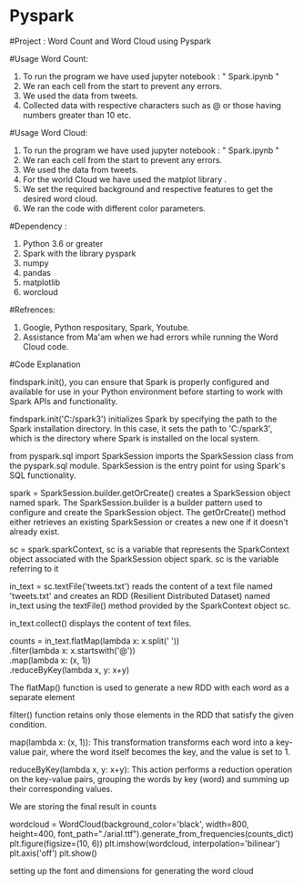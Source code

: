 # Pyspark


#Project : Word Count and Word Cloud using Pyspark

#Usage Word Count: 
1. To run the program we have used jupyter notebook : " Spark.ipynb "
2. We ran each cell from the start to prevent any errors.
3. We used the data from tweets. 
4. Collected data with respective characters such as @ or those having numbers greater than 10 etc.


#Usage Word Cloud:
1. To run the program we have used jupyter notebook : " Spark.ipynb "
2. We ran each cell from the start to prevent any errors.
3. We used the data from tweets. 
4. For the world Cloud we have used the matplot library .
5. We set the required background and respective features to get the desired word cloud. 
6. We ran the code with different color parameters. 


#Dependency :
1. Python 3.6 or greater
2. Spark with the library pyspark
3. numpy
4. pandas
5. matplotlib
6. worcloud


#Refrences:
1. Google, Python respositary, Spark, Youtube.
2. Assistance from Ma'am when we had errors while running the Word Cloud code.

#Code Explanation

findspark.init(), you can ensure that Spark is properly configured and available for use in your Python environment before starting to work with Spark APIs and functionality.

findspark.init('C:/spark3') initializes Spark by specifying the path to the Spark installation directory. In this case, it sets the path to 'C:/spark3', which is the directory where Spark is installed on the local system.

from pyspark.sql import SparkSession imports the SparkSession class from the pyspark.sql module. SparkSession is the entry point for using Spark's SQL functionality.

spark = SparkSession.builder.getOrCreate() creates a SparkSession object named spark. The SparkSession.builder is a builder pattern used to configure and create the SparkSession object. The getOrCreate() method either retrieves an existing SparkSession or creates a new one if it doesn't already exist.

sc = spark.sparkContext, sc is a variable that represents the SparkContext object associated with the SparkSession object spark. sc is the variable referring to it 

in_text = sc.textFile('tweets.txt') reads the content of a text file named 'tweets.txt' and creates an RDD (Resilient Distributed Dataset) named in_text using the textFile() method provided by the SparkContext object sc.

in_text.collect() displays the content of text files.

counts = in_text.flatMap(lambda x: x.split(' ')) \
    .filter(lambda x: x.startswith('@')) \
    .map(lambda x: (x, 1)) \
    .reduceByKey(lambda x, y: x+y)

The flatMap() function is used to generate a new RDD with each word as a separate element

filter() function retains only those elements in the RDD that satisfy the given condition.

map(lambda x: (x, 1)): This transformation transforms each word into a key-value pair, where the word itself becomes the key, and the value is set to 1.

reduceByKey(lambda x, y: x+y): This action performs a reduction operation on the key-value pairs, grouping the words by key (word) and summing up their corresponding values.

We are storing the final result in counts 


wordcloud = WordCloud(background_color='black', width=800, height=400, font_path="./arial.ttf").generate_from_frequencies(counts_dict)
plt.figure(figsize=(10, 6))
plt.imshow(wordcloud, interpolation='bilinear')
plt.axis('off')
plt.show()

setting up the font and dimensions for generating the word cloud 
